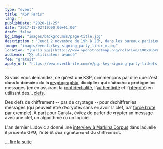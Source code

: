 ```yaml
---
type: "event"
title: "KSP Paris"
lang: fr
publishDate: "2020-11-25"
date: "2017-11-02T19:00:00+01:00"
draft: false
bg_image: "images/backgrounds/page-title.jpg"
description : "Jeudi 2 novembre de 19h à 20h, dans les bureaux parisiens de Mozilla, Ludovic Hirlimann (alias usul) organise une « Key signing party »."
image: "images/events/key_signing_party_linux_m.png"
location: "[Paris 🇫🇷](https://www.openstreetmap.org/relation/1085186#map=19/48.87210/2.34116)"
audience: "🎖️🎖️ utilisateur avancé"
fee: "gratuit"
apply_url: "https://www.eventbrite.com/e/pgp-key-signing-party-tickets-37092612001"
---
```


Si vous vous demandez, ce qu'est une KSP, commençons par dire que c'est
dans le domaine de la
[cryptographie](https://fr.wikipedia.org/wiki/Cryptographie "Cryptographie – Wikipédia"),
discipline qui s'attache à protéger les messages (en en assurant la
[confidentialité](https://fr.wikipedia.org/wiki/Confidentialit%C3%A9 "Confidentialité – Wikipédia"),
l'[authenticité](https://fr.wikipedia.org/wiki/Authentification "Authentification – Wikipédia")
et
l'[intégrité](https://fr.wikipedia.org/wiki/Int%C3%A9grit%C3%A9_%28cryptographie%29 "Intégrité (cryptographie) – Wikipédia"))
en utilisant des...
[clefs](https://fr.wikipedia.org/wiki/Cl%C3%A9_de_chiffrement "Clé de chiffrement – Wikipédia").

Des clefs de chiffrement -- pas de cryptage -- pour déchiffrer les
messages (qui peuvent être décryptés sans en avoir la clef, par [force
brute](https://fr.wikipedia.org/wiki/Attaque_par_force_brute "Attaque par force brute – Wikipédia")
par exemple). À part pour Canal+, évitez de parler de crypter un message
avec une clef, un algorithme ou un logiciel.

L'an dernier Ludovic a donné une [interview à Markina
Corpus](https://makina-corpus.com/blog/metier/2016/repatelier-gpg "Repatelier GPG (17 févr. 2016) Enguerran Colson, Makina Corpus")
dans laquelle il présente GPG, l'intérêt des signatures et du
chiffrement.

[... lire la suite](https://blog.mozfr.org/post/2017/09/Se-rencontrer-pour-echanger-ses-clefs-2-novembre-Paris)
